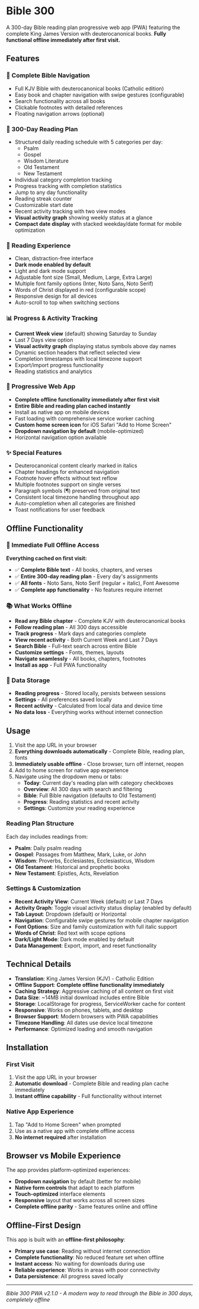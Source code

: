 # Bible 300

A 300-day Bible reading plan progressive web app (PWA) featuring the complete King James Version with deuterocanonical books. **Fully functional offline immediately after first visit.**

## Features

### 📖 Complete Bible Navigation
- Full KJV Bible with deuterocanonical books (Catholic edition)
- Easy book and chapter navigation with swipe gestures (configurable)
- Search functionality across all books
- Clickable footnotes with detailed references
- Floating navigation arrows (optional)

### 📅 300-Day Reading Plan
- Structured daily reading schedule with 5 categories per day:
  - Psalm
  - Gospel
  - Wisdom Literature
  - Old Testament
  - New Testament
- Individual category completion tracking
- Progress tracking with completion statistics
- Jump to any day functionality
- Reading streak counter
- Customizable start date
- Recent activity tracking with two view modes
- **Visual activity graph** showing weekly status at a glance
- **Compact date display** with stacked weekday/date format for mobile optimization

### 🎨 Reading Experience
- Clean, distraction-free interface
- **Dark mode enabled by default**
- Light and dark mode support
- Adjustable font size (Small, Medium, Large, Extra Large)
- Multiple font family options (Inter, Noto Sans, Noto Serif)
- Words of Christ displayed in red (configurable scope)
- Responsive design for all devices
- Auto-scroll to top when switching sections

### 📊 Progress & Activity Tracking
- **Current Week view** (default) showing Saturday to Sunday
- Last 7 Days view option
- **Visual activity graph** displaying status symbols above day names
- Dynamic section headers that reflect selected view
- Completion timestamps with local timezone support
- Export/import progress functionality
- Reading statistics and analytics

### 📱 Progressive Web App
- **Complete offline functionality immediately after first visit**
- **Entire Bible and reading plan cached instantly**
- Install as native app on mobile devices
- Fast loading with comprehensive service worker caching
- **Custom home screen icon** for iOS Safari "Add to Home Screen"
- **Dropdown navigation by default** (mobile-optimized)
- Horizontal navigation option available

### ✨ Special Features
- Deuterocanonical content clearly marked in italics
- Chapter headings for enhanced navigation
- Footnote hover effects without text reflow
- Multiple footnotes support on single verses
- Paragraph symbols (¶) preserved from original text
- Consistent local timezone handling throughout app
- Auto-completion when all categories are finished
- Toast notifications for user feedback

## Offline Functionality

### 🚀 Immediate Full Offline Access
**Everything cached on first visit:**
- ✅ **Complete Bible text** - All books, chapters, and verses
- ✅ **Entire 300-day reading plan** - Every day's assignments
- ✅ **All fonts** - Noto Sans, Noto Serif (regular + italic), Font Awesome
- ✅ **Complete app functionality** - No features require internet

### 📚 What Works Offline
- **Read any Bible chapter** - Complete KJV with deuterocanonical books
- **Follow reading plan** - All 300 days accessible
- **Track progress** - Mark days and categories complete
- **View recent activity** - Both Current Week and Last 7 Days
- **Search Bible** - Full-text search across entire Bible
- **Customize settings** - Fonts, themes, layouts
- **Navigate seamlessly** - All books, chapters, footnotes
- **Install as app** - Full PWA functionality

### 🔄 Data Storage
- **Reading progress** - Stored locally, persists between sessions
- **Settings** - All preferences saved locally
- **Recent activity** - Calculated from local data and device time
- **No data loss** - Everything works without internet connection

## Usage

1. Visit the app URL in your browser
2. **Everything downloads automatically** - Complete Bible, reading plan, fonts
3. **Immediately usable offline** - Close browser, turn off internet, reopen
4. Add to home screen for native app experience
5. Navigate using the dropdown menu or tabs:
   - **Today**: Current day's reading plan with category checkboxes
   - **Overview**: All 300 days with search and filtering
   - **Bible**: Full Bible navigation (defaults to Old Testament)
   - **Progress**: Reading statistics and recent activity
   - **Settings**: Customize your reading experience

### Reading Plan Structure
Each day includes readings from:
- **Psalm**: Daily psalm reading
- **Gospel**: Passages from Matthew, Mark, Luke, or John
- **Wisdom**: Proverbs, Ecclesiastes, Ecclesiasticus, Wisdom
- **Old Testament**: Historical and prophetic books
- **New Testament**: Epistles, Acts, Revelation

### Settings & Customization
- **Recent Activity View**: Current Week (default) or Last 7 Days
- **Activity Graph**: Toggle visual activity status display (enabled by default)
- **Tab Layout**: Dropdown (default) or Horizontal
- **Navigation**: Configurable swipe gestures for mobile chapter navigation
- **Font Options**: Size and family customization with full italic support
- **Words of Christ**: Red text with scope options
- **Dark/Light Mode**: Dark mode enabled by default
- **Data Management**: Export, import, and reset functionality

## Technical Details

- **Translation**: King James Version (KJV) - Catholic Edition
- **Offline Support**: **Complete offline functionality immediately**
- **Caching Strategy**: Aggressive caching of all content on first visit
- **Data Size**: ~14MB initial download includes entire Bible
- **Storage**: LocalStorage for progress, ServiceWorker cache for content
- **Responsive**: Works on phones, tablets, and desktop
- **Browser Support**: Modern browsers with PWA capabilities
- **Timezone Handling**: All dates use device local timezone
- **Performance**: Optimized loading and smooth navigation

## Installation

### First Visit
1. Visit the app URL in your browser
2. **Automatic download** - Complete Bible and reading plan cache immediately
3. **Instant offline capability** - Full functionality without internet

### Native App Experience
1. Tap "Add to Home Screen" when prompted
2. Use as a native app with complete offline access
3. **No internet required** after installation

## Browser vs Mobile Experience

The app provides platform-optimized experiences:
- **Dropdown navigation** by default (better for mobile)
- **Native form controls** that adapt to each platform
- **Touch-optimized** interface elements
- **Responsive** layout that works across all screen sizes
- **Complete offline parity** - Same features online and offline

## Offline-First Design

This app is built with an **offline-first philosophy**:
- **Primary use case**: Reading without internet connection
- **Complete functionality**: No reduced feature set when offline
- **Instant access**: No waiting for downloads during use
- **Reliable experience**: Works in areas with poor connectivity
- **Data persistence**: All progress saved locally

---

*Bible 300 PWA v2.1.0 - A modern way to read through the Bible in 300 days, completely offline*